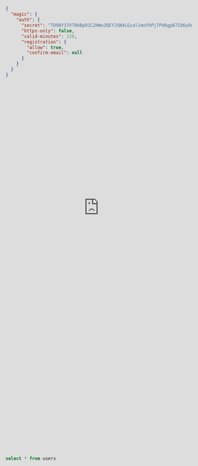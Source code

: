 
# Authentication and authorisation

Magic was created to solve all the repetitive problems I experience in my day job. One of these problems
happens to be authentication and authorisation, which is a problem you have to solve every time
you create a new application. At this point some might argue that OAuth2 solves these problems, and while
technically that _is_ true, OAuth2 is also ridiculously complex and over engineered, and very easy to
get wrong. And of course if you get your app's auth parts wrong, you might as well not have auth at all,
since it exposes your apps for adversaries doing whatever they want to do with your app. Authorisation is
one of those things together with cryptography you really _should not solve yourself_, unless you really
_know_ what you're doing. Watch the following video for a walkthrough of how the auth parts in Magic works.

<div class="video">
<iframe width="560" height="315" style="position:absolute; top:0; left:0; width:100%; height:100%;" src="https://www.youtube.com/embed/tR2kyM6HKxw" frameborder="0" allow="accelerometer; autoplay; encrypted-media; gyroscope; picture-in-picture" allowfullscreen></iframe>
</div>

## User administration

As you can see in the above video, Magic contains a million parts helping you out with your authentication and
authorisation requirements, such as the ability to lock users, implement double optin registrations, having users
confirm their email address before being accepted into your site, resetting passwords, etc. In addition
of course, the coolest parts is that the Magic Dashboard also contains high level UI components, allowing you
to easily administrate your user database, such as illustrated below.

![Auth Dashboard Module](https://servergardens.files.wordpress.com/2021/04/auth-dashboard.png)

Imagining your manager giving you the required time to implement the above is probably at best delusional,
regardless of what company you work for. With Magic, it's _simply there_. Combining this with the auditing
and diagnostic features of Magic, allowing you to see high level KPI charts related to security issues, such as
illustrated below - Results in that Magic's features from a conceptual point of view related to this,
is something you're probably never going to be able to reproduce using any other means.

![Auth diagnostics and KPI](https://servergardens.files.wordpress.com/2021/04/auth-diagnostics.png)

## Endpoints

Magic exposes a couple of crucial endpoints related to authentication that simplifies your life. These are as follows.

* GET magic/system/auth/authenticate - Authenticates a user with a username/password combination
* PUT magic/system/auth/change-password - Allows a user to change his or her password
* GET magic/system/auth/refresh-ticket - Refresh a user's JWT token granting a new token with a new expiration value
* POST magic/system/auth/register - Allows others to register as users in your system
* POST magic/system/auth/send-reset-password-link - Sends a reset password link to the user's email address
* POST magic/system/auth/verify-email - Double optin endpoint allowing users to verify their emails
* GET magic/system/auth/verify-ticket - Returns success status code if JWT token is valid

Combining the above endpoints gives you more or less everything you need related to authentication and authorisation,
allowing you to build UI components in any framework of choice, wrapping the above backend endpoints.

## JWT internals

JWT is easily explained to a child. OAuth2 on the other hand, is ridiculously complicated and over engineered,
to the point where even the guy in charge of the standardisation committee went on a 2 year long tour throwing
sessions who's names were as follows; _"OAuth2 sucks!"_ OAuth2 might be cool if you're Google or Facebook, but
if you're anything else, it's a _hot smoking pile of garbage_!

> Seriously, OAuth2 SUX!

JWT on the other hand is ridiculously simple to understand. It's based upon a secret, which you can find
in Magic as a configuration setting. Below are all configuration settings related to auth in Magic.

```json
{
  "magic": {
    "auth": {
      "secret": "TD98Y37V78hBp91C2HWo2QEYJSN4LGzalimoYhPj7PU6gp87Zd6yOda7DyCQ4d5HQijYrj926AaGixgRdaadbn5YUz5TSscg",
      "https-only": false,
      "valid-minutes": 120,
      "registration": {
        "allow": true,
        "confirm-email": null
      }
    }
  }
}
```

Assuming you can keep the above `secret` a secret, your auth system is secure enough to be consumed by FSB,
MI6 and CIA. The idea is that once a JWT token is generated, its payload is concatenated with the above secret,
and a SHA256/HMAC is constructed, which unless can be correctly reproduced in the .Net middleware upon consecutive
requests, results in that the token is considered invalid, and the user will not be authorised to do anything
requiring authorisation. By default Magic will use the BouncyCastle CSRNG classes to generate your auth secret.
But if you're super paranoid, you can also manually edit it as you see fit.

In fact, using Magic as your JWT auth server, to integrate it into your own custom C# apps, is as simple as
configuring the correct middleware by implementing a handful of lines of custom C# code. You can get an idea
of how to get started by looking at the C# code for [magic.lambda.auth](https://github.com/polterguy/magic.lambda.auth/blob/master/magic.lambda.auth/helpers/TicketFactory.cs). This allows you to share the secret Magic has with your own custom
application, and use Magic as an _"auth server"_ having single sign on in your enterprise. As long as you
can keep your auth secret a secret, this is a perfectly legitimate method to implement SSO.

## Slots

On the server side Magic contains a lot of helper slots simplifying your life as you create your apps.
These are as follows.

* __[auth.ticket.create]__ - Creates a new JWT token
* __[auth.ticket.get]__ - Returns the username and roles associated with the current request
* __[auth.ticket.in-role]__ - Returns true if user belongs to any of the specified roles
* __[auth.ticket.refresh]__ - Creates a refreshed JWT token from the old token
* __[auth.ticket.verify]__ - Verifies that the user is authenticated, and optionally belongs to one or more roles

You can find the complete documentation for these parts in the [magic.lambda.auth](/documentation/magic.lambda.auth/)
parts of the documentation. Most of these are _"AOP'ish in nature"_, allowing you to simply inject them into
your own Hyperlambda code, resulting in some sort of expected result meeting your requirements related to auth.

## Internals

Internally Magic will generate an authentication and authorisation database for you 100% automagically as you
initially configure Magic. This is one of the reasons why it asks you for a valid database connection during its
setup process. The tables related to auth in this database are as follows.

* __users__ - Contains usernames and passwords
* __roles__ - Contains all roles
* __users_roles__ - A many to many link table containing the association between users and roles

This structure is of course easily expanded upon, if you need additional information, such as extra information
associated with users, containing for instance user's full names, etc. If you use for instance the _"SQL"_ menu
item and you select all records from your users table using something such as the following.

```sql
select * from users
```

You can see how the passwords are stored using _slow BlowFish hashing_ with _individual record based salts_.

![Users table from Magic database](https://servergardens.files.wordpress.com/2021/04/users-table.png)

This is one of those million things that might go wrong as you implement your own authentication,
which if done wrong, opens up your password database for Rainbow Dictionary attacks, allowing at least
in theory adversaries to brute force your users' passwords. Which of course is a _major_ security threat,
since users tends to reuse the same passwords on multiple sites/applications - Implying if an adversary
gains access to your user's password in _one_ app, he effectively gains access to your user's passwords
in _all_ apps the user is using, and can easily impersonate the user across the entirety of the web.

This results in that you might get sued over your _"free pony website"_ since one of your users reused
his or her password on _your_ site also for his internet banking website. I cannot emphasise this strongly
enough; Unless you know with 100% certainty what you are doing ...

> Do NOT implement your own auth system!

If I had my will, we would legislate the World Wide Web having sites not implementing slow hashing
and individual per record based salts showing the following disclaimer.

> Warning, by registering at this site, North Korean mafia might steal your credit cards!

We could show the above warning next to the _"cookie disclaimer"_ ... ;)

### Password entropy

When you initially configured Magic, you probably noticed that you can use any password you wish, and that
Magic does not require you to use special characters, numbers, caps, etc. This actually _increases_ the password
entropy of your database, since it allows users to for instance provide sentences and phrases as passwords. The
following is a perfectly legitimate password in Magic.

> This is a perfectly fine password

Paradoxically, and a bit counter intuitive may I add, this actually results in _much stronger passwords_ than
the commonly accepted dogma of providing something such as follows.

> Rf5$!fgh

The above password for instance is 8 characters long. On average it takes a normal laptop approximately 20
minutes to brute force the above password. While the first password above, containing 33 characters,
would require more energy than that which is required to boil all water on earth to brute force. Hence, these
ridiculous restrictions for instance Apple has as you creates passwords for their AppStore, is quite
counterintuitively much simpler to guess than simple phrases and sentences such as Magic allows you to use.
Simply since allowing a user to use a simple sentence, increases password length easily by one order of
magnitude, making the brute force approach require trillions of times the number of iterations to guess
your users' passwords using a brute force approach.

Combining this with the fact of that users have different
native languages, might be using slang etc - Results in that the entropy becomes the same, only
exponentially growing for each additional character the user adds to his password. The point of course
being that for me as a Norwegian, the following password is ridiculously simple to remember, since it's a
Norwegian sentence, that makes perfectly sense for me, which I could easily memorise.

> Heisann, teisann, mitt navn er Thomas Hansen og jeg er KUL!

The above password contains 71 characters, and brute forcing it with any known technology we have at our
disposal today, would require more energy than the amount of energy required to boil all the water that
exists in our galaxy. Implying it's not even possible in theory to brute force the above password. So the
above password is actually _stronger_ than the 8 letter _"special character password"_ above it - In addition
to that it's a trillion times easier to remember, and allows your users to create _unique_ passwords for
all their online services, reducing the likelihood of having your password compromised at _one_ site
resulting in that your _entire online life_ is compromised.

However, since Magic also is using individual per record based salts, combined with BlowFish hashing,
even if your user has a single character password,
_the CPU time required to brute force a single character password would still be practically impossible_,
even if an adversary had access to your entire password database. This is due to the nature of BlowFish
hashing, combined with per record based salts.

## Don't do this at home kids!

Seriously, _do not implement your own authentication system_. As you can see, there are clearly a
million things that can go wrong. For instance, one of the most popular OAuth2 implementations for .Net
literally _contains thousands of security issues_ (no, I will not tell you which project I am talking about) -
I should know, because I ran it through SonarQube to check it out in one of my previous jobs. It contained
so many security holes that SonarQube almost crashed and refused to continue. Compare this to Magic's
auth system that scores 100% perfect ...

![SonarQube and Magic Auth](https://servergardens.files.wordpress.com/2021/04/sonar-qube.png)

79.3% Unit Test coverage, zero security holes, and the 4 code smells above are actually simplifications
for its unit tests, carrying no semantic changes. Unless you can implement your auth system having
traits such as the above, you _basically have no auth system_, and you might as well publish your users'
passwords in clear text on the dark web for all to see ...

> DO NOT IMPLEMENT YOUR OWN AUTH!

Even if you've got the skills to do it correctly, you highly unlikely will be given the _time_ from your
manager to do it correctly. And unless you do it _correctly_, there are a million things that can go wrong!
Auth is the _heart_ of your software, and if _one_ part of it is incorrectly implemented, you basically _have no auth_!

## Wrapping up

In this article we walked through some of the features of the authentication and authorisation system of
Magic, and we showed the high level UI modules giving you administration and KPI capabilities, in addition
to how you could use this to your own advantage in your own apps. Afterwards we walked through several general
security concerns, such as slow hashing, password entropy, and general security concerns related to auth.

* [Documentation](/documentation/)
